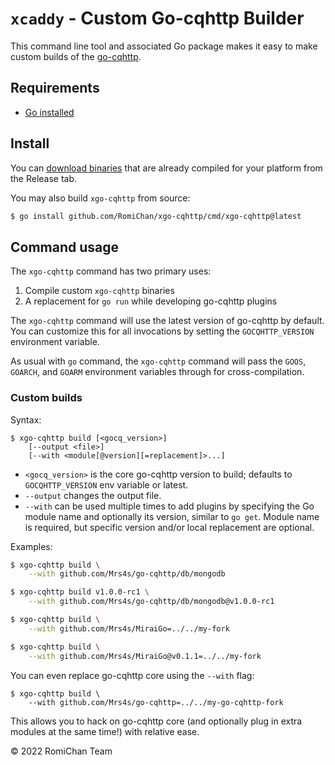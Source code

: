 `xcaddy` - Custom Go-cqhttp Builder
===============================

This command line tool and associated Go package makes it easy to make custom builds of the [go-cqhttp](https://github.com/Mrs4s/go-cqhttp).

## Requirements

- [Go installed](https://golang.org/doc/install)

## Install

You can [download binaries](https://github.com/RomiChan/xgo-cqhttp/releases) that are already compiled for your platform from the Release tab. 

You may also build `xgo-cqhttp` from source:

```bash
$ go install github.com/RomiChan/xgo-cqhttp/cmd/xgo-cqhttp@latest
```

## Command usage

The `xgo-cqhttp` command has two primary uses:

1. Compile custom `xgo-cqhttp` binaries
2. A replacement for `go run` while developing go-cqhttp plugins

The `xgo-cqhttp` command will use the latest version of go-cqhttp by default. You can customize this for all invocations by setting the `GOCQHTTP_VERSION` environment variable.

As usual with `go` command, the `xgo-cqhttp` command will pass the `GOOS`, `GOARCH`, and `GOARM` environment variables through for cross-compilation.


### Custom builds

Syntax:

```
$ xgo-cqhttp build [<gocq_version>]
    [--output <file>]
    [--with <module[@version][=replacement]>...]
```

- `<gocq_version>` is the core go-cqhttp version to build; defaults to `GOCQHTTP_VERSION` env variable or latest.
- `--output` changes the output file.
- `--with` can be used multiple times to add plugins by specifying the Go module name and optionally its version, similar to `go get`. Module name is required, but specific version and/or local replacement are optional.

Examples:

```bash
$ xgo-cqhttp build \
    --with github.com/Mrs4s/go-cqhttp/db/mongodb

$ xgo-cqhttp build v1.0.0-rc1 \
    --with github.com/Mrs4s/go-cqhttp/db/mongodb@v1.0.0-rc1

$ xgo-cqhttp build \
    --with github.com/Mrs4s/MiraiGo=../../my-fork

$ xgo-cqhttp build \
    --with github.com/Mrs4s/MiraiGo@v0.1.1=../../my-fork
```

You can even replace go-cqhttp core using the `--with` flag:

```
$ xgo-cqhttp build \
    --with github.com/Mrs4s/go-cqhttp=../../my-go-cqhttp-fork
```

This allows you to hack on go-cqhttp core (and optionally plug in extra modules at the same time!) with relative ease.

&copy; 2022 RomiChan Team
